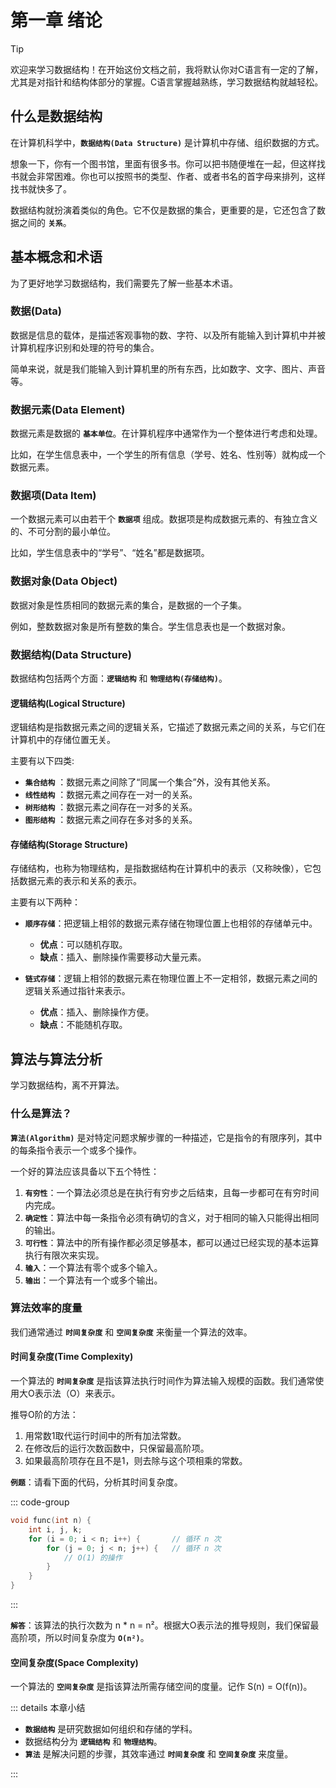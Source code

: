 # 第一章 绪论

> [!TIP]
> 欢迎来学习数据结构！在开始这份文档之前，我将默认你对C语言有一定的了解，
> 尤其是对指针和结构体部分的掌握。C语言掌握越熟练，学习数据结构就越轻松。

## 什么是数据结构

在计算机科学中，**`数据结构(Data Structure)`** 是计算机中存储、组织数据的方式。

想象一下，你有一个图书馆，里面有很多书。你可以把书随便堆在一起，但这样找书就会非常困难。你也可以按照书的类型、作者、或者书名的首字母来排列，这样找书就快多了。

数据结构就扮演着类似的角色。它不仅是数据的集合，更重要的是，它还包含了数据之间的 **`关系`**。

## 基本概念和术语

为了更好地学习数据结构，我们需要先了解一些基本术语。

### 数据(Data)

数据是信息的载体，是描述客观事物的数、字符、以及所有能输入到计算机中并被计算机程序识别和处理的符号的集合。

简单来说，就是我们能输入到计算机里的所有东西，比如数字、文字、图片、声音等。

### 数据元素(Data Element)

数据元素是数据的 **`基本单位`**。在计算机程序中通常作为一个整体进行考虑和处理。

比如，在学生信息表中，一个学生的所有信息（学号、姓名、性别等）就构成一个数据元素。

### 数据项(Data Item)

一个数据元素可以由若干个 **`数据项`** 组成。数据项是构成数据元素的、有独立含义的、不可分割的最小单位。

比如，学生信息表中的“学号”、“姓名”都是数据项。

### 数据对象(Data Object)

数据对象是性质相同的数据元素的集合，是数据的一个子集。

例如，整数数据对象是所有整数的集合。学生信息表也是一个数据对象。

### 数据结构(Data Structure)

数据结构包括两个方面：**`逻辑结构`** 和 **``物理结构(存储结构)``**。

#### 逻辑结构(Logical Structure)

逻辑结构是指数据元素之间的逻辑关系，它描述了数据元素之间的关系，与它们在计算机中的存储位置无关。

主要有以下四类:

* **`集合结构`** ：数据元素之间除了“同属一个集合”外，没有其他关系。
* **`线性结构`** ：数据元素之间存在一对一的关系。
* **`树形结构`** ：数据元素之间存在一对多的关系。
* **`图形结构`** ：数据元素之间存在多对多的关系。

#### 存储结构(Storage Structure)

存储结构，也称为物理结构，是指数据结构在计算机中的表示（又称映像），它包括数据元素的表示和关系的表示。

主要有以下两种：

*   **`顺序存储`**：把逻辑上相邻的数据元素存储在物理位置上也相邻的存储单元中。
    *   **优点**：可以随机存取。
    *   **缺点**：插入、删除操作需要移动大量元素。

*   **`链式存储`**：逻辑上相邻的数据元素在物理位置上不一定相邻，数据元素之间的逻辑关系通过指针来表示。
    *   **优点**：插入、删除操作方便。
    *   **缺点**：不能随机存取。

## 算法与算法分析

学习数据结构，离不开算法。

### 什么是算法？

**`算法(Algorithm)`** 是对特定问题求解步骤的一种描述，它是指令的有限序列，其中的每条指令表示一个或多个操作。

一个好的算法应该具备以下五个特性：

1.  **`有穷性`**：一个算法必须总是在执行有穷步之后结束，且每一步都可在有穷时间内完成。
2.  **`确定性`**：算法中每一条指令必须有确切的含义，对于相同的输入只能得出相同的输出。
3.  **`可行性`**：算法中的所有操作都必须足够基本，都可以通过已经实现的基本运算执行有限次来实现。
4.  **`输入`**：一个算法有零个或多个输入。
5.  **`输出`**：一个算法有一个或多个输出。

### 算法效率的度量

我们通常通过 **`时间复杂度`** 和 **`空间复杂度`** 来衡量一个算法的效率。

#### 时间复杂度(Time Complexity)

一个算法的 **`时间复杂度`** 是指该算法执行时间作为算法输入规模的函数。我们通常使用大O表示法（O）来表示。

推导O阶的方法：

1. 用常数1取代运行时间中的所有加法常数。
2. 在修改后的运行次数函数中，只保留最高阶项。
3. 如果最高阶项存在且不是1，则去除与这个项相乘的常数。

**`例题`**：请看下面的代码，分析其时间复杂度。

::: code-group
```c [learn.c]
void func(int n) {
    int i, j, k;
    for (i = 0; i < n; i++) {       // 循环 n 次
        for (j = 0; j < n; j++) {   // 循环 n 次
            // O(1) 的操作
        }
    }
}
```
:::

**`解答`**：该算法的执行次数为 n * n = n²。根据大O表示法的推导规则，我们保留最高阶项，所以时间复杂度为 **`O(n²)`**。

#### 空间复杂度(Space Complexity)

一个算法的 **`空间复杂度`** 是指该算法所需存储空间的度量。记作 S(n) = O(f(n))。

::: details 本章小结

* **`数据结构`** 是研究数据如何组织和存储的学科。
* 数据结构分为 **`逻辑结构`** 和 **`物理结构`**。
* **`算法`** 是解决问题的步骤，其效率通过 **`时间复杂度`** 和 **`空间复杂度`** 来度量。

:::

